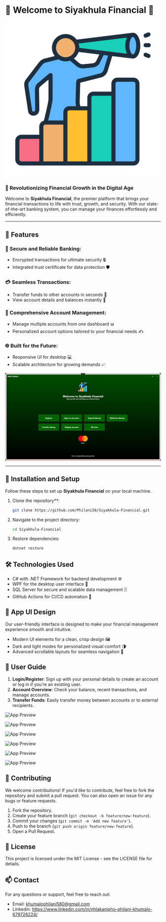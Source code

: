 # 🌟 Welcome to Siyakhula Financial 🌟

![Siyakhula Financial Banner](./Images/future.png) <!-- Replace with your image URL -->

### 💼 Revolutionizing Financial Growth in the Digital Age

Welcome to **Siyakhula Financial**, the premier platform that brings your financial transactions to life with trust, growth, and security. With our state-of-the-art banking system, you can manage your finances effortlessly and efficiently.

---

## 📱 Features

### 🔐 Secure and Reliable Banking:
- Encrypted transactions for ultimate security 🔒
- Integrated trust certificate for data protection 🛡️

### 💳 Seamless Transactions:
- Transfer funds to other accounts in seconds 💸
- View account details and balances instantly 🧾

### 🏦 Comprehensive Account Management:
- Manage multiple accounts from one dashboard 📊
- Personalized account options tailored to your financial needs ✍️

### 🌐 Built for the Future:
- Responsive UI for desktop 💻
- Scalable architecture for growing demands 📈

![App Preview](./Images/200.png) 

---

## 🔧 Installation and Setup

Follow these steps to set up **Siyakhula Financial** on your local machine.

1. Clone the repository**:
   ```bash
   git clone https://github.com/Philani56/Siyakhula-Financial.git
    ```

2. Navigate to the project directory:
   ```bash
   cd Siyakhula-Financial
    ```
3. Restore dependencies:
   ```bash
   dotnet restore
    ```

## 🛠️ Technologies Used
- C# with .NET Framework for backend development ⚙️
- WPF for the desktop user interface 🎨
- SQL Server for secure and scalable data management 🗄️
- GitHub Actions for CI/CD automation 🚀

## 🎨 App UI Design
Our user-friendly interface is designed to make your financial management experience smooth and intuitive.

- Modern UI elements for a clean, crisp design 🖼️
- Dark and light modes for personalized visual comfort 🌗
- Advanced scrollable layouts for seamless navigation 📜

## 📖 User Guide

1. **Login/Register**: Sign up with your personal details to create an account or log in if you’re an existing user.
2. **Account Overview**: Check your balance, recent transactions, and manage accounts.
3. **Transfer Funds**: Easily transfer money between accounts or to external recipients.

![App Preview](./Images/201.png)

![App Preview](./Images/202.png) 

![App Preview](./Images/203.png)

![App Preview](./Images/204.png) 

![App Preview](./Images/205.png)

![App Preview](./Images/206.png) 

## 🤝 Contributing
We welcome contributions! If you'd like to contribute, feel free to fork the repository and submit a pull request. You can also open an issue for any bugs or feature requests.

1. Fork the repository.
2. Create your feature branch (`git checkout -b feature/new-feature`).
3. Commit your changes (`git commit -m 'Add new feature'`).
4. Push to the branch (`git push origin feature/new-feature`).
5. Open a Pull Request.

## 📜 License
This project is licensed under the MIT License - see the LICENSE file for details.

## 📫 Contact
For any questions or support, feel free to reach out:

- Email: khumalophilani580@gmail.com
- Linkedin: https://www.linkedin.com/in/nhlakanipho-philani-khumalo-679726224/




